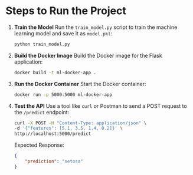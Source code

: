 # Steps to Run the Project

1. **Train the Model**
   Run the `train_model.py` script to train the machine learning model and save it as `model.pkl`:
   ```bash
   python train_model.py
   ```

2. **Build the Docker Image**
   Build the Docker image for the Flask application:
   ```bash
   docker build -t ml-docker-app .
   ```

3. **Run the Docker Container**
   Start the Docker container:
   ```bash
   docker run -p 5000:5000 ml-docker-app
   ```

4. **Test the API**
   Use a tool like `curl` or Postman to send a POST request to the `/predict` endpoint:
   ```bash
   curl -X POST -H "Content-Type: application/json" \
   -d '{"features": [5.1, 3.5, 1.4, 0.2]}' \
   http://localhost:5000/predict
   ```

   Expected Response:
   ```json
   {
       "prediction": "setosa"
   }